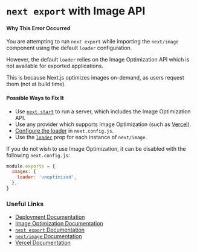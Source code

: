 # `next export` with Image API

#### Why This Error Occurred

You are attempting to run `next export` while importing the `next/image` component using the default `loader` configuration.

However, the default `loader` relies on the Image Optimization API which is not available for exported applications.

This is because Next.js optimizes images on-demand, as users request them (not at build time).

#### Possible Ways to Fix It

- Use [`next start`](https://nextjs.org/docs/api-reference/cli#production) to run a server, which includes the Image Optimization API.
- Use any provider which supports Image Optimization (such as [Vercel](https://vercel.com)).
- [Configure the loader](https://nextjs.org/docs/api-reference/next/image#loader-configuration) in `next.config.js`.
- Use the [`loader`](https://nextjs.org/docs/api-reference/next/image#loader) prop for each instance of `next/image`.

If you do not wish to use Image Optimization, it can be disabled with the following `next.config.js`:

```js
module.exports = {
  images: {
    loader: 'unoptimized',
  },
}
```

### Useful Links

- [Deployment Documentation](https://nextjs.org/docs/deployment#managed-nextjs-with-vercel)
- [Image Optimization Documentation](https://nextjs.org/docs/basic-features/image-optimization)
- [`next export` Documentation](https://nextjs.org/docs/advanced-features/static-html-export)
- [`next/image` Documentation](https://nextjs.org/docs/api-reference/next/image)
- [Vercel Documentation](https://vercel.com/docs/concepts/next.js/image-optimization)
